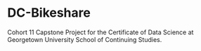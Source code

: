 # DC-Bikeshare
Cohort 11 Capstone Project for the Certificate of Data Science at Georgetown University School of Continuing Studies.
